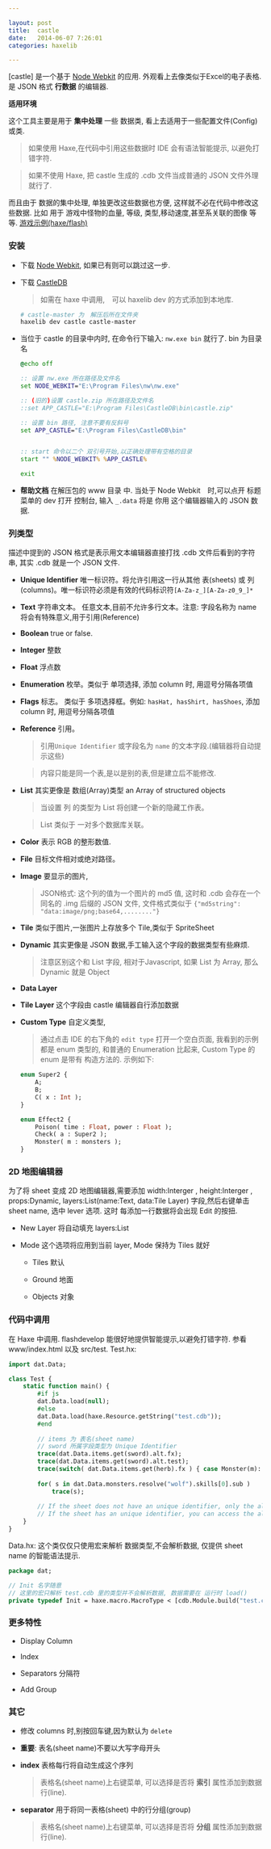```yaml
---

layout: post
title:  castle
date:   2014-06-07 7:26:01
categories: haxelib

---
```


[castle] 是一个基于 [Node Webkit] 的应用. 外观看上去像类似于Excel的电子表格. 是 JSON 格式 **行数据** 的编辑器.

**适用环境**

这个工具主要是用于 **集中处理** 一些 数据类, 看上去适用于一些配置文件(Config)或类.
 
 > 如果使用 Haxe,在代码中引用这些数据时 IDE 会有语法智能提示, 以避免打错字符.

 > 如果不使用 Haxe, 把 castle 生成的 .cdb 文件当成普通的 JSON 文件外理就行了. 

而且由于 数据的集中处理, 单独更改这些数据也方便, 这样就不必在代码中修改这些数据.
比如 用于 游戏中怪物的血量, 等级, 类型,移动速度,甚至系关联的图像 等等. [游戏示例(haxe/flash)](https://github.com/ncannasse/ld30)




 [CastleDB]:(https://github.com/ncannasse/castle)
 [Node Webkit]:(https://github.com/rogerwang/node-webkit)
 
<!-- more -->



### 安装

 - 下载 [Node Webkit], 如果已有则可以跳过这一步.

 - 下载 [CastleDB]

	> 如需在 haxe 中调用,　可以 haxelib dev 的方式添加到本地库.
	
	```bash
	# castle-master 为　解压后所在文件夹
	haxelib dev castle castle-master
	```
	
 - 当位于 castle 的目录中内时, 在命令行下输入: `nw.exe bin` 就行了. bin 为目录名

	```bat
	@echo off
	
	:: 设置 nw.exe 所在路径及文件名
	set NODE_WEBKIT="E:\Program Files\nw\nw.exe"
	
	:: (旧的)设置 castle.zip 所在路径及文件名
	::set APP_CASTLE="E:\Program Files\CastleDB\bin\castle.zip"

	:: 设置 bin 路径, 注意不要有反斜号
	set APP_CASTLE="E:\Program Files\CastleDB\bin"


	:: start 命令以二个 双引号开始,以正确处理带有空格的目录
	start "" %NODE_WEBKIT% %APP_CASTLE%
	
	exit
	```

 * **帮助文档** 在解压包的 www 目录 中. 当处于 Node Webkit　时,可以点开 标题菜单的 dev 打开 控制台, 输入 `_.data` 将是 你用 这个编辑器输入的 JSON 数据.



### 列类型

描述中提到的 JSON 格式是表示用文本编辑器直接打找 .cdb 文件后看到的字符串, 其实 .cdb 就是一个 JSON 文件.

 * **Unique Identifier** 唯一标识符。将允许引用这一行从其他 表(sheets) 或 列(columns)。唯一标识符必须是有效的代码标识符`[A-Za-z_][A-Za-z0_9_]*`

 * **Text** 字符串文本。 任意文本,目前不允许多行文本。注意: 字段名称为 name 将会有特殊意义,用于引用(Reference)

 * **Boolean** true or false.

 * **Integer** 整数

 * **Float** 浮点数

 * **Enumeration** 枚举。类似于 单项选择, 添加 column 时, 用逗号分隔各项值

 * **Flags** 标志。 类似于 多项选择框。例如: `hasHat, hasShirt, hasShoes`, 添加 column 时, 用逗号分隔各项值

 * **Reference** 引用。 

	> 引用`Unique Identifier` 或字段名为 `name` 的文本字段.(编辑器将自动提示这些)
	
	> 内容只能是同一个表,是以是别的表,但是建立后不能修改.

 * **List** 其实更像是 数组(Array)类型 an Array of structured objects

	> 当设置 列 的类型为 List 将创建一个新的隐藏工作表。
	
	> List 类似于 一对多个数据库关联。

 * **Color** 表示 RGB 的整形数值.

 * **File** 目标文件相对或绝对路径。

 * **Image** 要显示的图片, 

 	> JSON格式: 这个列的值为一个图片的 md5 值, 这时和 .cdb 会存在一个 同名的 .img 后缀的 JSON 文件, 文件格式类似于 `{"md5string": "data:image/png;base64,........"}`

 * **Tile** 类似于图片,一张图片上存放多个 Tile,类似于 SpriteSheet

 * **Dynamic** 其实更像是 JSON 数据,手工输入这个字段的数据类型有些麻烦.

	> 注意区别这个和 List 字段, 相对于Javascript, 如果 List 为 Array, 那么 Dynamic 就是 Object

 * **Data Layer**

 * **Tile Layer** 这个字段由 castle 编辑器自行添加数据

 * **Custom Type** 自定义类型, 

	> 通过点击 IDE 的右下角的 `edit type` 打开一个空白页面, 我看到的示例都是 enum 类型的, 和普通的 Enumeration 比起来,
	> Custom Type 的 enum 是带有 构造方法的. 示例如下: 

	```haxe
	enum Super2 {
		A;
		B;
		C( x : Int );
	}

	enum Effect2 {
		Poison( time : Float, power : Float );
		Check( a : Super2 );
		Monster( m : monsters );
	}
	```





### 2D 地图编辑器 


为了将 sheet 变成 2D 地图编辑器,需要添加 width:Interger , height:Interger , props:Dynamic, layers:List(name:Text, data:Tile Layer) 字段,然后右键单击 sheet name, 选中 lever 选项. 这时 每添加一行数据将会出现 Edit 的按扭.

 * New Layer 将自动填充 layers:List
 
 * Mode 这个选项将应用到当前 layer, Mode 保持为 Tiles 就好

   - Tiles 默认

   - Ground 地面

   - Objects 对象




### 代码中调用

在 Haxe 中调用. flashdevelop 能很好地提供智能提示,以避免打错字符. 参看 www/index.html 以及 src/test. Test.hx:

```haxe
import dat.Data;

class Test {	
	static function main() {
		#if js
		dat.Data.load(null);
		#else
		dat.Data.load(haxe.Resource.getString("test.cdb"));
		#end
		
		// items 为 表名(sheet name)
		// sword 所属字段类型为 Unique Identifier 
		trace(dat.Data.items.get(sword).alt.fx);
		trace(dat.Data.items.get(sword).alt.test);
		trace(switch( dat.Data.items.get(herb).fx ) { case Monster(m): m.id; default: null; } );
		
		for( s in dat.Data.monsters.resolve("wolf").skills[0].sub )
			trace(s);
		
		// If the sheet does not have an unique identifier, only the all field is available.
		// If the sheet has an unique identifier, you can access the all field, but also use get (by id) and resolve (by string). 	
	}	
}
```

Data.hx: 这个类仅仅只使用宏来解析 数据类型,不会解析数据, 仅提供 sheet name 的智能语法提示.


```haxe
package dat;

// Init 名字随意
// 这里的宏只解析 test.cdb 里的类型并不会解析数据, 数据需要在 运行时 load()
private typedef Init = haxe.macro.MacroType < [cdb.Module.build("test.cdb")] > ;
```




### 更多特性

 * Display Column

 * Index

 * Separators 分隔符

 * Add Group 


### 其它

 * 修改 columns 时,别按回车键,因为默认为 `delete`

 * **重要**: 表名(sheet name)不要以大写字母开头

 * **index** 表格每行将自动生成这个序列

	> 表格名(sheet name)上右键菜单, 可以选择是否将 **索引** 属性添加到数据行(line).

 * **separator** 用于将同一表格(sheet) 中的行分组(group)

	> 表格名(sheet name)上右键菜单, 可以选择是否将 **分组** 属性添加到数据行(line).
